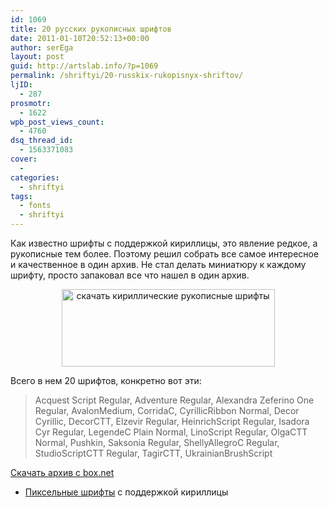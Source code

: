 ```yaml
---
id: 1069
title: 20 русских рукописных шрифтов
date: 2011-01-10T20:52:13+00:00
author: serEga
layout: post
guid: http://artslab.info/?p=1069
permalink: /shriftyi/20-russkix-rukopisnyx-shriftov/
ljID:
  - 287
prosmotr:
  - 1622
wpb_post_views_count:
  - 4760
dsq_thread_id:
  - 1563371083
cover:
  -
categories:
  - shriftyi
tags:
  - fonts
  - shriftyi
---
```

Как известно шрифты с поддержкой кириллицы, это явление редкое, а рукописные тем более. Поэтому решил собрать все самое интересное и качественное в один архив. Не стал делать миниатюру к каждому шрифту, просто запаковал все что нашел в один архив.

<center>
  <img src="http://artslab.info/wp-content/uploads/free_cyrillic_handwritten_fonts1.jpg" alt="скачать кириллические рукописные шрифты" title="free_cyrillic_handwritten_fonts" width="341" height="124" class="alignnone size-full wp-image-1072" srcset="http://googledrive.com/host/0B9lHVSSSdxdxd0hjdUdmRzY3Tjg/free_cyrillic_handwritten_fonts1.jpg 341w, http://googledrive.com/host/0B9lHVSSSdxdxd0hjdUdmRzY3Tjg/free_cyrillic_handwritten_fonts1-300x109.jpg 300w" sizes="(max-width: 341px) 100vw, 341px" />
</center>

Всего в нем 20 шрифтов, конкретно вот эти:

> Acquest Script Regular, Adventure Regular, Alexandra Zeferino One Regular, AvalonMedium, CorridaC, CyrillicRibbon Normal, Decor Cyrillic, DecorCTT, Elzevir Regular, HeinrichScript Regular, Isadora Cyr Regular, LegendeC Plain Normal, LinoScript Regular, OlgaCTT Normal, Pushkin, Saksonia Regular, ShellyAllegroC Regular, StudioScriptCTT Regular, TagirCTT, UkrainianBrushScript

[Скачать архив с box.net](http://www.box.net/shared/abqevrt3av)

+ [Пиксельные шрифты](http://artslab.info/2008/04/russkie-pikselnyie-shriftyi/) с поддержкой кириллицы